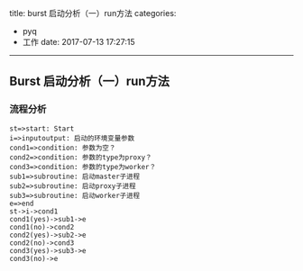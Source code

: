 title: burst 启动分析（一）run方法
categories:
  - pyq
  - 工作
date: 2017-07-13 17:27:15
---

## Burst 启动分析（一）run方法

### 流程分析

<!-- more -->

```flow
st=>start: Start
i=>inputoutput: 启动的环境变量参数
cond1=>condition: 参数为空？
cond2=>condition: 参数的type为proxy？
cond3=>condition: 参数的type为worker？
sub1=>subroutine: 启动master子进程
sub2=>subroutine: 启动proxy子进程
sub3=>subroutine: 启动worker子进程
e=>end
st->i->cond1
cond1(yes)->sub1->e
cond1(no)->cond2
cond2(yes)->sub2->e
cond2(no)->cond3
cond3(yes)->sub3->e
cond3(no)->e
```